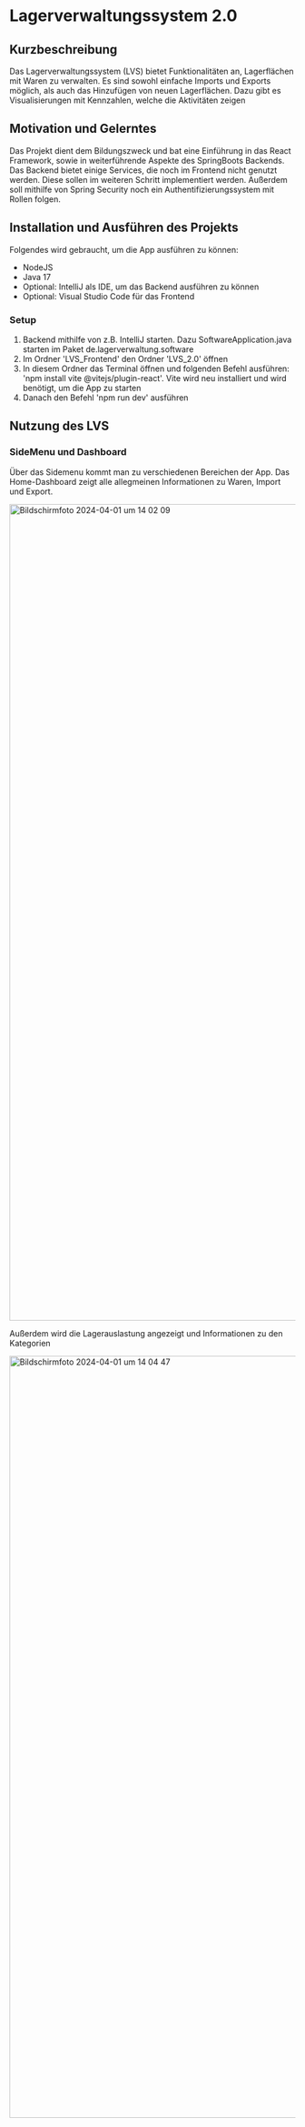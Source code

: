 <h1> Lagerverwaltungssystem 2.0 </h1>

<h2> Kurzbeschreibung </h2>
<p> Das Lagerverwaltungssystem (LVS) bietet Funktionalitäten an, Lagerflächen mit Waren zu verwalten. Es sind sowohl einfache Imports und Exports möglich, als auch das Hinzufügen von neuen Lagerflächen. Dazu gibt es Visualisierungen mit Kennzahlen, welche die Aktivitäten zeigen </p>

<h2> Motivation und Gelerntes </h2>
<p> Das Projekt dient dem Bildungszweck und bat eine Einführung in das React Framework, sowie in weiterführende Aspekte des SpringBoots Backends. Das Backend bietet einige Services, die noch im Frontend nicht genutzt werden. Diese sollen im weiteren Schritt implementiert werden. Außerdem soll mithilfe von Spring Security noch ein Authentifizierungssystem mit Rollen folgen.  </p>

<h2> Installation und Ausführen des Projekts </h2>
<p> Folgendes wird gebraucht, um die App ausführen zu können: </p>
<ul>
  <li> NodeJS </li>
  <li> Java 17 </li>
  <li> Optional: IntelliJ als IDE, um das Backend ausführen zu können </li>
  <li> Optional: Visual Studio Code für das Frontend </li>
</ul>
<h3> Setup </h3>
<ol>
  <li> Backend mithilfe von z.B. IntelliJ starten. Dazu SoftwareApplication.java starten im Paket de.lagerverwaltung.software </li>
  <li> Im Ordner 'LVS_Frontend' den Ordner 'LVS_2.0' öffnen</li>
  <li> In diesem Ordner das Terminal öffnen und folgenden Befehl ausführen: 'npm install vite @vitejs/plugin-react'. Vite wird neu installiert und wird benötigt, um die App zu starten </li>
  <li> Danach den Befehl 'npm run dev' ausführen </li>
</ol>

<h2> Nutzung des LVS </h2>
<h3> SideMenu und Dashboard </h3>
<p> Über das Sidemenu kommt man zu verschiedenen Bereichen der App. Das Home-Dashboard zeigt alle allegmeinen Informationen zu Waren, Import und Export. </p>
<img width="1436" alt="Bildschirmfoto 2024-04-01 um 14 02 09" src="https://github.com/ChristophKrol/LVS-2.0-NEW/assets/92592573/b85036d6-bcbc-4f1c-84e7-87a5b8a3834d">
<p> Außerdem wird die Lagerauslastung angezeigt und Informationen zu den Kategorien </p>
<img width="1340" alt="Bildschirmfoto 2024-04-01 um 14 04 47" src="https://github.com/ChristophKrol/LVS-2.0-NEW/assets/92592573/2a62ac41-b989-45db-ba2d-6d08fdb32a3d">
